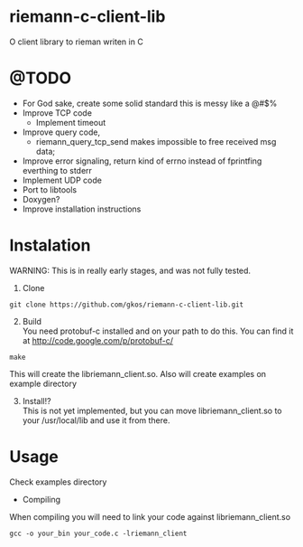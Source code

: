 # riemann-c-client-lib

O client library to rieman writen in C

# @TODO
- For God sake, create some solid standard
this is messy like a @#$%
- Improve TCP code
  - Implement timeout
- Improve query code, 
  - riemann_query_tcp_send makes impossible to free received msg data;
- Improve error signaling, return kind of errno
  instead of fprintfing everthing to stderr
- Implement UDP code
- Port to libtools
- Doxygen?
- Improve installation instructions



# Instalation

WARNING: This is in really early stages, and was not fully tested.

1. Clone
```
git clone https://github.com/gkos/riemann-c-client-lib.git
```

2. Build<br/>
You need protobuf-c installed and on your path to do this. You can find it at http://code.google.com/p/protobuf-c/
```
make
```
This will create the libriemann_client.so. Also will create examples on example directory

3. Install!?<br/>
This is not yet implemented, but you can move libriemann_client.so to your /usr/local/lib and use it from there.

# Usage
Check examples directory

- Compiling

When compiling you will need to link your code against libriemann_client.so
```
gcc -o your_bin your_code.c -lriemann_client        
```

